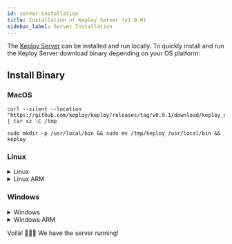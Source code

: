 ```yaml
---
id: server-installation
title: Installation of Keploy Server (v1.0.0)
sidebar_label: Server Installation
---
```


The [Keploy Server](https://github.com/keploy/keploy) can be installed and run locally. To quickly install and run the Keploy Server download binary depending on your OS platform:

<!--
- [Helm Charts](#helm-charts): Deploying the Server to [Kubernetes](https://kubernetes.io/) is an easy way to improve collaboration amongst test QAs, SDEs, SDETs.
-->

<!--
## Helm Charts

Keploy can also be installed to your Kubernetes cluster using the Helm chart. It automatically deploys a mongo instance using the [Bitnami Mongo Helm chart](https://github.com/bitnami/charts/tree/master/bitnami/mongodb)

#### Installation

```shell
helm upgrade -i keploy .
```

#### Access via kube proxy

```shell
export POD_NAME=$(kubectl get pods --namespace default -l "app.kubernetes.io/name=keploy,app.kubernetes.io/instance=keploy" -o jsonpath="{.items[0].metadata.name}")
export CONTAINER_PORT=$(kubectl get pod --namespace default $POD_NAME -o jsonpath="{.spec.containers[0].ports[0].containerPort}")
kubectl --namespace default port-forward $POD_NAME 6789:$CONTAINER_PORT
```

Then the keploy service should be accessible on http://127.0.0.1:6789

#### Access via ingress

To access Keploy though ingress, please add information about ingress in the [values.yaml](https://github.com/keploy/keploy/blob/main/deployment/keploy/values.yaml) file.

-->

## Install Binary

### MacOS

```shell
curl --silent --location "https://github.com/keploy/keploy/releases/tag/v0.9.1/download/keploy_darwin_all.tar.gz" | tar xz -C /tmp

sudo mkdir -p /usr/local/bin && sudo mv /tmp/keploy /usr/local/bin && keploy
```

### Linux

<details>
<summary>Linux</summary>

```shell
curl --silent --location "https://github.com/keploy/keploy/releases/tag/v0.9.1/download/keploy_linux_amd64.tar.gz" | tar xz -C /tmp

sudo mkdir -p /usr/local/bin && sudo mv /tmp/keploy /usr/local/bin && keploy
```

</details>

<details>
<summary>Linux ARM</summary>

```shell
curl --silent --location "https://github.com/keploy/keploy/releases/tag/v0.9.1/download/keploy_linux_arm64.tar.gz" | tar xz -C /tmp

sudo mkdir -p /usr/local/bin && sudo mv /tmp/keploy /usr/local/bin && keploy
```

The UI can be accessed at localhost:6789

</details>

### Windows

<details>
<summary>Windows</summary>

- Download the [Keploy Windows AMD64](https://github.com/keploy/keploy/releases/tag/v0.9.1/download/keploy_windows_amd64.tar.gz), and extract the files from the zip folder.

- Run the `keploy.exe` file.

</details>

<details>
<summary>Windows ARM</summary>

- Download the [Keploy Windows ARM64](https://github.com/keploy/keploy/releases/tag/v0.9.1/download/keploy_windows_arm64.tar.gz), and extract the files from the zip folder.

- Run the `keploy.exe` file.

</details>

Voilà! 🧑🏻‍💻 We have the server running!
